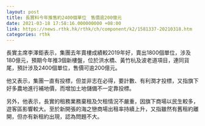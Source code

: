 ```yaml
---
layout: post
title: 長實料今年推售約2400個單位　售價逾200億元
date: 2021-03-18 17:58:16.000000000 +08:00
link: https://news.rthk.hk/rthk/ch/component/k2/1581337-20210318.htm
categories: rthk
---
```


長實主席李澤鉅表示，集團去年賣樓成績較2019年好，賣出1800個單位，涉及180億元，預期今年推3個新樓盤，位於洪水橋、黃竹杭及波老道項目，連同貨尾，預計涉及2400個單位，售價可逾200億元。

他又表示，集團一直有投標，但並非志在必得，要計數、有利潤才投標，又指旗下好多農地進行補地價，而增加土地儲備不一定靠投標。

另外，他表示，長實的租務業務棄租及欠租情況不嚴重，因旗下商場以民生較多，遊客區影響較大。至於新開張的海之戀商場出租率持續上升，又指雖然有舊租約離開，但亦有新租約出現，認為問題不大。
